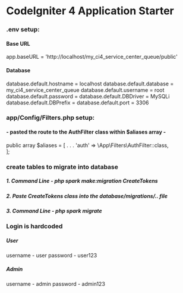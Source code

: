 # CodeIgniter 4 Application Starter


### .env setup:

#### Base URL
app.baseURL = 'http://localhost/my_ci4_service_center_queue/public'


#### Database 
database.default.hostname = localhost
database.default.database = my_ci4_service_center_queue
database.default.username = root
database.default.password = 
database.default.DBDriver = MySQLi
database.default.DBPrefix =
database.default.port = 3306




### app/Config/Filters.php setup:

#### - pasted the route to the AuthFilter class within $aliases array -

public array $aliases = [
	.
	.
	.
        'auth'    => \App\Filters\AuthFilter::class,  
    ];



 ### create tables to migrate into database

 ##### 1. Command Line - php spark make:migration CreateTokens
 ##### 2. Paste CreateTokens class into the database/migrations/.. file
 ##### 3. Command Line - php spark migrate





### Login is hardcoded

##### User
username - user
password - user123

##### Admin
username - admin
password - admin123
